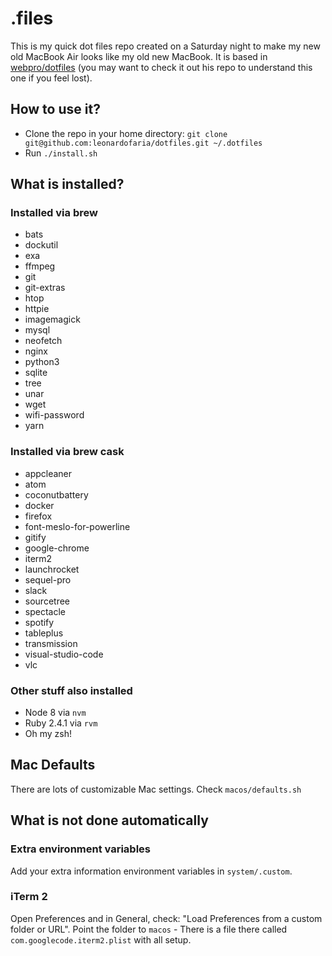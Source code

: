 # .files

This is my quick dot files repo created on a Saturday night to make my new old MacBook Air looks like my old new MacBook. It is based in [webpro/dotfiles](https://github.com/webpro/dotfiles/) (you may want to check it out his repo to understand this one if you feel lost).

## How to use it?

- Clone the repo in your home directory: `git clone git@github.com:leonardofaria/dotfiles.git ~/.dotfiles`
- Run `./install.sh`

## What is installed?

### Installed via brew

- bats
- dockutil
- exa
- ffmpeg
- git
- git-extras
- htop
- httpie
- imagemagick
- mysql
- neofetch
- nginx
- python3
- sqlite
- tree
- unar
- wget
- wifi-password
- yarn

### Installed via brew cask

- appcleaner
- atom
- coconutbattery
- docker
- firefox
- font-meslo-for-powerline
- gitify
- google-chrome
- iterm2
- launchrocket
- sequel-pro
- slack
- sourcetree
- spectacle
- spotify
- tableplus
- transmission
- visual-studio-code
- vlc

### Other stuff also installed

- Node 8 via `nvm`
- Ruby 2.4.1 via `rvm`
- Oh my zsh!

## Mac Defaults

There are lots of customizable Mac settings. Check `macos/defaults.sh`

## What is not done automatically

### Extra environment variables

Add your extra information environment variables in `system/.custom`.

### iTerm 2

Open Preferences and in General, check: "Load Preferences from a custom folder or URL". Point the folder to `macos` - There is a file there called `com.googlecode.iterm2.plist` with all setup.

